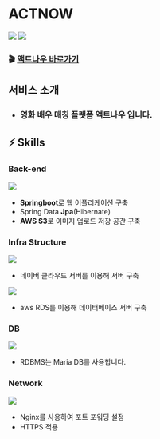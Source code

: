 # ACTNOW
![](https://images.velog.io/images/sdk1926/post/e49dce6f-c9a0-4351-a6b7-d28c13a8e0d5/KakaoTalk_Photo_2021-12-01-19-58-52.png)
![](https://images.velog.io/images/sdk1926/post/e97c5d71-fd55-41d0-a619-f455e69827b7/%E1%84%89%E1%85%B3%E1%84%8F%E1%85%B3%E1%84%85%E1%85%B5%E1%86%AB%E1%84%89%E1%85%A3%E1%86%BA%202021-11-26%20%E1%84%8B%E1%85%A9%E1%84%92%E1%85%AE%202.43.35.png)

### 🎬 [액트나우 바로가기](https://actnowww.com)

## 서비스 소개 

- ### **영화 배우 매칭 플랫폼 액트나우 입니다.** 

## ⚡️ Skills
### Back-end

![](https://images.velog.io/images/sdk1926/post/be76ef37-76c9-485e-951a-1e98da5ccae0/%E1%84%89%E1%85%B3%E1%84%8F%E1%85%B3%E1%84%85%E1%85%B5%E1%86%AB%E1%84%89%E1%85%A3%E1%86%BA%202021-12-04%20%E1%84%8B%E1%85%A9%E1%84%92%E1%85%AE%203.31.09.png)

- **Springboot**로 웹 어플리케이션 구축 
- Spring Data **Jpa**(Hibernate)
- **AWS S3**로 이미지 업로드 저장 공간 구축 

### Infra Structure

![](https://images.velog.io/images/sdk1926/post/a3a918ff-d9a0-4122-8fa0-4cbca63574cb/275EB23D5906E37502.png)
- 네이버 클라우드 서버를 이용해 서버 구축 


![](https://images.velog.io/images/sdk1926/post/d005e1df-2360-47f6-9674-f24327df2cb7/%E1%84%89%E1%85%B3%E1%84%8F%E1%85%B3%E1%84%85%E1%85%B5%E1%86%AB%E1%84%89%E1%85%A3%E1%86%BA%202021-12-04%20%E1%84%8B%E1%85%A9%E1%84%92%E1%85%AE%203.44.07.png)

- aws RDS를 이용해 데이터베이스 서버 구축 

### DB 
![](https://media.amazonwebservices.com/blog/2015/mariadb_seal_shaded_browntext_alt_1.png)
- RDBMS는 Maria DB를 사용합니다. 

### Network
![](https://images.velog.io/images/sdk1926/post/6b37f71d-5832-4512-b749-8a60e21e5583/%E1%84%89%E1%85%B3%E1%84%8F%E1%85%B3%E1%84%85%E1%85%B5%E1%86%AB%E1%84%89%E1%85%A3%E1%86%BA%202021-12-04%20%E1%84%8B%E1%85%A9%E1%84%92%E1%85%AE%203.46.32.png)
- Nginx를 사용하여 포트 포워딩 설정
- HTTPS 적용 